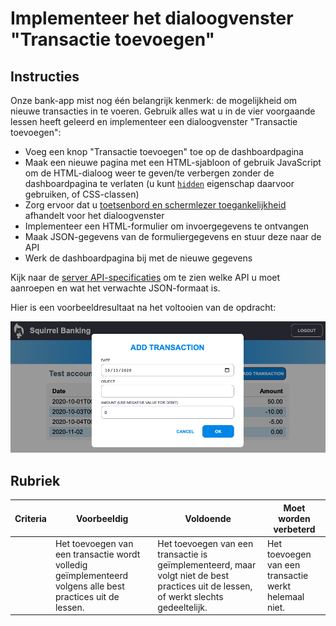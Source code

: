# Implementeer het dialoogvenster "Transactie toevoegen"

## Instructies

Onze bank-app mist nog één belangrijk kenmerk: de mogelijkheid om nieuwe transacties in te voeren.
Gebruik alles wat u in de vier voorgaande lessen heeft geleerd en implementeer een dialoogvenster "Transactie toevoegen":

- Voeg een knop "Transactie toevoegen" toe op de dashboardpagina
- Maak een nieuwe pagina met een HTML-sjabloon of gebruik JavaScript om de HTML-dialoog weer te geven/te verbergen zonder de dashboardpagina te verlaten (u kunt [`hidden`](https://developer.mozilla.org/en-US/docs/Web/HTML/Global_attributes/hidden) eigenschap daarvoor gebruiken, of CSS-classen)
- Zorg ervoor dat u [toetsenbord en schermlezer toegankelijkheid](https://developer.paciellogroup.com/blog/2018/06/the-current-state-of-modal-dialog-accessibility/) afhandelt voor het dialoogvenster
- Implementeer een HTML-formulier om invoergegevens te ontvangen
- Maak JSON-gegevens van de formuliergegevens en stuur deze naar de API
- Werk de dashboardpagina bij met de nieuwe gegevens

Kijk naar de [server API-specificaties](../api/README.md) om te zien welke API u moet aanroepen en wat het verwachte JSON-formaat is.

Hier is een voorbeeldresultaat na het voltooien van de opdracht:

![Schermafbeelding met een voorbeeld "Transactie toevoegen" dialoogvenster](../images/dialog.png)

## Rubriek

| Criteria | Voorbeeldig                                                                                        | Voldoende                                                                                                                | Moet worden verbeterd                           |
| -------- | ------------------------------------------------------------------------------------------------ | ----------------------------------------------------------------------------------------------------------------------- | --------------------------------------------|
|          | Het toevoegen van een transactie wordt volledig geïmplementeerd volgens alle best practices uit de lessen. | Het toevoegen van een transactie is geïmplementeerd, maar volgt niet de best practices uit de lessen, of werkt slechts gedeeltelijk. | Het toevoegen van een transactie werkt helemaal niet. |

